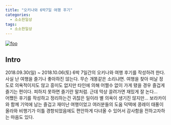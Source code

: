 ```yaml
---
title: "오키나와 6박7일 여행 후기"
categories: 
  - 소소한일상
tags: 
  - 소소한일상
---
```

[![foo](https://images.unsplash.com/photo-1539985617279-733093a059bf?ixlib=rb-0.3.5&s=f2b1e5dd65dc5eb11ee9191f562818d5&auto=format&fit=crop&w=634&q=80)](https://images.unsplash.com/photo-1539985617279-733093a059bf?ixlib=rb-0.3.5&s=f2b1e5dd65dc5eb11ee9191f562818d5&auto=format&fit=crop&w=634&q=80)  

## Intro
2018.09.30(일) ~ 2018.10.06(토) 6박 7일간의 오키나와 여행 후기를 작성하려 한다. 사실 난 여행을 즐기나 좋아하진 않는다. 무슨 개똥같은 소리냐면. 여행을 찾아 떠날 정도로 의욕적이지도 않고 흥미도 없지만 타인에 의해 어쩔수 없이 가게 됐을 경우 즐겁게 즐기는 편이다. 피하지 못하면 즐기란 말처럼. 근데 막상 끌려가면 재밌게 잘 논다...  
어쨌든 후기를 작성하고 정리하는건 귀찮은 일이라 별 의욕이 생기진 않지만... 보라카이와 함께 기억에 남는 즐겁고 재미난 여행이었고 여러분들의 도움 덕택에 콩레이 태풍이 올라와 비행기가 이틀 경항되었음에도 편안하게 다녀올 수 있어서 감사함을 전하고자하는 마음도 있다.

